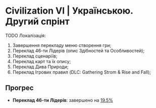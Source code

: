 # Civilization VI | Українською. Другий спрінт
TODO Локалізація:
1. Завершення перекладу меню створення гри;
2. Переклад 46-ти Лідерів (опис Здібностей та Особливостей);
3. Переклад сценаріїв;
4. Переклад карт та їх опису;
5. Переклад Дива Природи;
6. Переклад Ігрових правил (DLC: Gathering Strom & Rise and Fall);

## Прогрес
- **Переклад 46-ти Лідерів**: завершено на <ins>19.5%</ins>
